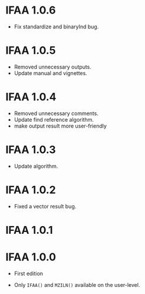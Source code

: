 # IFAA 1.0.6

* Fix standardize and binaryInd bug.  

# IFAA 1.0.5

* Removed unnecessary outputs.
* Update manual and vignettes.

# IFAA 1.0.4

* Removed unnecessary comments. 
* Update find reference algorithm. 
* make output result more user-friendly

# IFAA 1.0.3

* Update algorithm. 

# IFAA 1.0.2

* Fixed a vector result bug.

# IFAA 1.0.1


# IFAA 1.0.0

* First edition

* Only `IFAA()` and `MZILN()` available on the user-level.

